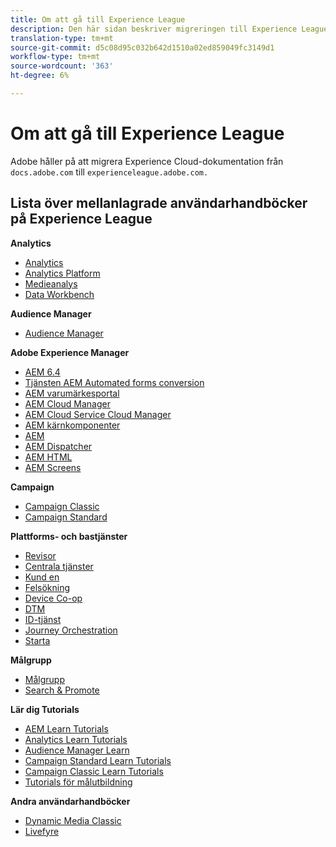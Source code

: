 ```yaml
---
title: Om att gå till Experience League
description: Den här sidan beskriver migreringen till Experience League och innehåller en lista med länkar till mellanlagrade användarhandböcker.
translation-type: tm+mt
source-git-commit: d5c08d95c032b642d1510a02ed859049fc3149d1
workflow-type: tm+mt
source-wordcount: '363'
ht-degree: 6%

---
```



# Om att gå till Experience League

Adobe håller på att migrera Experience Cloud-dokumentation från `docs.adobe.com` till `experienceleague.adobe.com.`

## Lista över mellanlagrade användarhandböcker på Experience League

**Analytics** 

* [Analytics](https://experienceleague.adobe.com/docs/analytics/landing/index.html) 
* [Analytics Platform](https://experienceleague.adobe.com/docs/analytics-platform/using/cja-landing.html)
* [Medieanalys](https://experienceleague.adobe.com/docs/media-analytics/using/media-overview.html)
* [Data Workbench](https://experienceleague.adobe.com/docs/data-workbench/using/index.html)

**Audience Manager**

* [Audience Manager](https://experienceleague.adobe.com/docs/audience-manager/user-guide/aam-home.html)

**Adobe Experience Manager**

* [AEM 6.4](https://experienceleague.adobe.com/docs/experience-manager-64/administering/index.html)
* [Tjänsten AEM Automated forms conversion](https://experienceleague.adobe.com/docs/aem-forms-automated-conversion-service/using/introduction.html)
* [AEM varumärkesportal](https://experienceleague.adobe.com/docs/experience-manager-brand-portal/using/index.html)
* [AEM Cloud Manager](https://experienceleague.adobe.com/docs/experience-manager-cloud-manager/using/introduction-to-cloud-manager.html)
* [AEM Cloud Service Cloud Manager](https://experienceleague.adobe.com/docs/experience-manager-cloud-service-cloud-manager/using/introduction-to-cloud-service.html)
* [AEM kärnkomponenter](https://experienceleague.adobe.com/docs/experience-manager-core-components/using/introduction.html)
* [AEM](https://experienceleague.adobe.com/docs/experience-manager-desktop-app/using/introduction.html)
* [AEM Dispatcher](https://experienceleague.adobe.com/docs/experience-manager-dispatcher/using/dispatcher.html)
* [AEM HTML](https://experienceleague.adobe.com/docs/experience-manager-htl/using/overview.html)
* [AEM Screens](https://experienceleague.adobe.com/docs/experience-manager-screens/user-guide/aem-screens-introduction.html)

**Campaign**

* [Campaign Classic](https://experienceleague.adobe.com/docs/campaign-classic/using/campaign-classic-home.html)
* [Campaign Standard](https://experienceleague.adobe.com/docs/campaign-standard/using/campaign-standard-home.html)

**Plattforms- och bastjänster**

* [Revisor](https://experienceleague.adobe.com/docs/auditor/using/overview.html)
* [Centrala tjänster](https://experienceleague.adobe.com/docs/core-services/interface/marketing-cloud-integrations.html)
* [Kund en](https://experienceleague.adobe.com/docs/customer-one/using/index.html)
* [Felsökning](https://experienceleague.adobe.com/docs/debugger/using/experience-cloud-debugger.html)
* [Device Co-op](https://experienceleague.adobe.com/docs/device-co-op/using/index.html)
* [DTM](https://experienceleague.adobe.com/docs/dtm/using/dtm-home.html)
* [ID-tjänst](https://experienceleague.adobe.com/docs/id-service/using/index.html)
* [Journey Orchestration](https://experienceleague.adobe.com/docs/journeys/using/journey-orchestration-home.html)
* [Starta](https://experienceleague.adobe.com/docs/launch/using/overview.html)

**Målgrupp**

* [Målgrupp](https://experienceleague.adobe.com/docs/target/using/target-home.html)
* [Search &amp; Promote](https://experienceleague.adobe.com/docs/search-promote/using/sp-home.html)

**Lär dig Tutorials**

* [AEM Learn Tutorials](https://experienceleague.adobe.com/docs/audience-manager-learn/tutorials/overview.html)
* [Analytics Learn Tutorials](https://experienceleague.adobe.com/docs/analytics-learn/tutorials/overview.html)
* [Audience Manager Learn](https://experienceleague.adobe.com/docs/audience-manager-learn/tutorials/overview.html)
* [Campaign Standard Learn Tutorials](https://experienceleague.adobe.com/docs/campaign-standard-learn/tutorials/overview.html)
* [Campaign Classic Learn Tutorials](https://experienceleague.adobe.com/docs/campaign-classic-learn/tutorials/overview.html)
* [Tutorials för målutbildning](https://experienceleague.adobe.com/docs/target-learn/tutorials/overview.html)

**Andra användarhandböcker**

* [Dynamic Media Classic](https://experienceleague.adobe.com/docs/dynamic-media-classic/using/index.html)
* [Livefyre](https://experienceleague.adobe.com/docs/livefyre/using/index.html)
